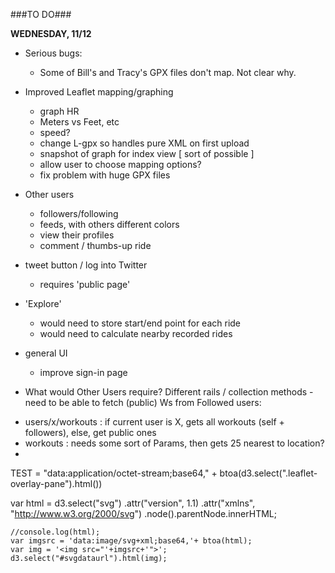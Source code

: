 ###TO DO###

**WEDNESDAY, 11/12**
* Serious bugs:
  - Some of Bill's and Tracy's GPX files don't map. Not clear why.
* Improved Leaflet mapping/graphing
  - graph HR
  - Meters vs Feet, etc
  - speed?
  - change L-gpx so handles pure XML on first upload
  - snapshot of graph for index view [ sort of possible ]
  - allow user to choose mapping options?
  - fix problem with huge GPX files  
* Other users
  - followers/following
  - feeds, with others different colors
  - view their profiles
  - comment / thumbs-up ride
* tweet button / log into Twitter
  - requires 'public page'
* 'Explore'
  - would need to store start/end point for each ride
  - would need to calculate nearby recorded rides
* general UI
  - improve sign-in page
  
* What would Other Users require? Different rails / collection methods - need to be able to fetch (public) Ws from Followed users:
- users/x/workouts : if current user is X, gets all workouts (self + followers), else, get public ones
- workouts : needs some sort of Params, then gets 25 nearest to location?
- 
  
  TEST = "data:application/octet-stream;base64," + btoa(d3.select(".leaflet-overlay-pane").html())
  
  var html = d3.select("svg")
          .attr("version", 1.1)
          .attr("xmlns", "http://www.w3.org/2000/svg")
          .node().parentNode.innerHTML;
 
    //console.log(html);
    var imgsrc = 'data:image/svg+xml;base64,'+ btoa(html);
    var img = '<img src="'+imgsrc+'">'; 
    d3.select("#svgdataurl").html(img);